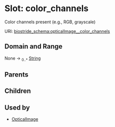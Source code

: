 
# Slot: color_channels

Color channels present (e.g., RGB, grayscale)

URI: [biostride_schema:opticalImage__color_channels](https://w3id.org/biostride/schema/opticalImage__color_channels)


## Domain and Range

None &#8594;  <sub>0..\*</sub> [String](types/String.md)

## Parents


## Children


## Used by

 * [OpticalImage](OpticalImage.md)
